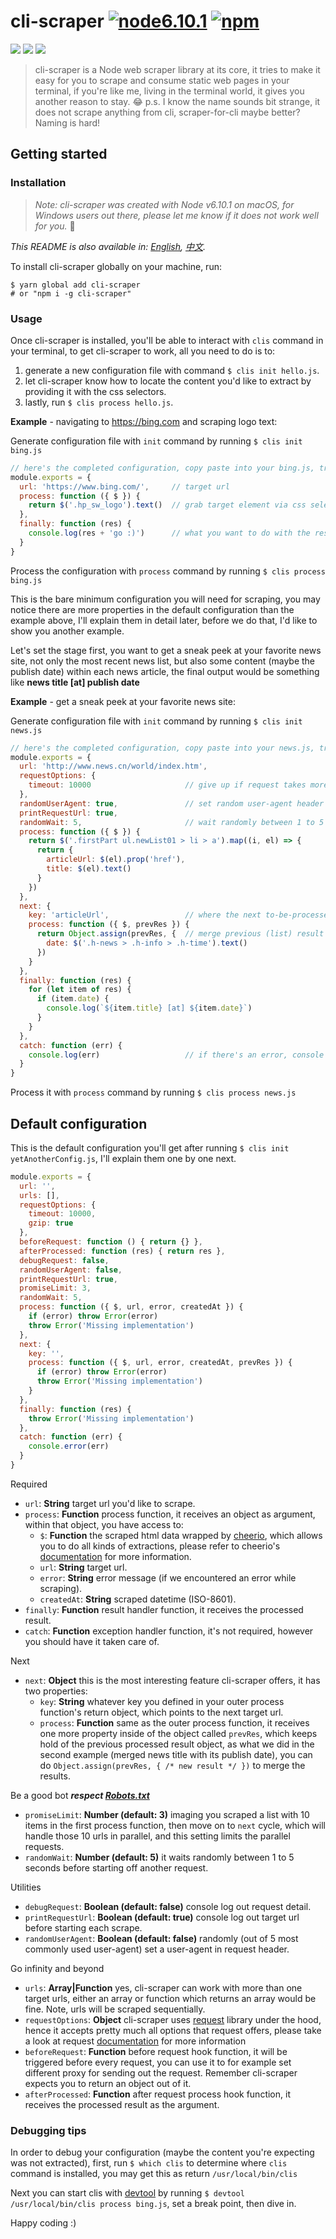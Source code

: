 # cli-scraper [![node6.10.1](https://img.shields.io/badge/node-6.10.1-green.svg)](https://nodejs.org/en/blog/release/v0.6.10/) [![npm](https://img.shields.io/npm/v/cli-scraper.svg)](https://www.npmjs.com/package/cli-scraper)

![](https://forthebadge.com/images/badges/built-with-love.svg)
![](https://forthebadge.com/images/badges/uses-js.svg)
![](https://forthebadge.com/images/badges/60-percent-of-the-time-works-every-time.svg)

> cli-scraper is a Node web scraper library at its core, it tries to make it easy for you to scrape and consume static web pages in your terminal, if you're like me, living in the terminal world, it gives you another reason to stay. :joy: p.s. I know the name sounds bit strange, it does not scrape anything from cli, scraper-for-cli maybe better? Naming is hard!

## Getting started

### Installation

> *Note: cli-scraper was created with Node v6.10.1 on macOS, for Windows users out there, please let me know if it does not work well for you.* :bow:

*This README is also available in: [English](README.md), [中文](README.chs.md).*

To install cli-scraper globally on your machine, run:
```
$ yarn global add cli-scraper
# or "npm i -g cli-scraper"
```

### Usage

Once cli-scraper is installed, you'll be able to interact with `clis` command in your terminal,
to get cli-scraper to work, all you need to do is to:

1. generate a new configuration file with command `$ clis init hello.js`.
2. let cli-scraper know how to locate the content you'd like to extract by providing it with the css selectors.
3. lastly, run `$ clis process hello.js`.

**Example** - navigating to https://bing.com and scraping logo text:

Generate configuration file with `init` command by running `$ clis init bing.js`
```js
// here's the completed configuration, copy paste into your bing.js, try it out.
module.exports = {
  url: 'https://www.bing.com/',     // target url
  process: function ({ $ }) {
    return $('.hp_sw_logo').text()  // grab target element via css selector, then get the text out of it
  },
  finally: function (res) {
    console.log(res + 'go :)')      // what you want to do with the result
  }
}
```
Process the configuration with `process` command by running `$ clis process bing.js`

This is the bare minimum configuration you will need for scraping, you may notice there are more properties
in the default configuration than the example above, I'll explain them in detail later, before we do that, I'd like to show you another example.

Let's set the stage first, you want to get a sneak peek at your favorite news site, not only the most recent news list, but also
some content (maybe the publish date) within each news article, the final output would be something like **news title [at] publish date**

**Example** - get a sneak peek at your favorite news site:

Generate configuration file with `init` command by running `$ clis init news.js`
```js
// here's the completed configuration, copy paste into your news.js, try it out.
module.exports = {
  url: 'http://www.news.cn/world/index.htm',
  requestOptions: {
    timeout: 10000                     // give up if request takes more than 10 seconds
  },
  randomUserAgent: true,               // set random user-agent header when requesting
  printRequestUrl: true,
  randomWait: 5,                       // wait randomly between 1 to 5 seconds before another request
  process: function ({ $ }) {
    return $('.firstPart ul.newList01 > li > a').map((i, el) => {
      return {
        articleUrl: $(el).prop('href'),
        title: $(el).text()
      }
    })
  },
  next: {
    key: 'articleUrl',                 // where the next to-be-processed article url is stored
    process: function ({ $, prevRes }) {
      return Object.assign(prevRes, {  // merge previous (list) result with new result (article page content)
        date: $('.h-news > .h-info > .h-time').text()
      })
    }
  },
  finally: function (res) {
    for (let item of res) {
      if (item.date) {
        console.log(`${item.title} [at] ${item.date}`)
      }
    }
  },
  catch: function (err) {
    console.log(err)                   // if there's an error, console log it out
  }
}
```
Process it with `process` command by running `$ clis process news.js`

## Default configuration

This is the default configuration you'll get after running `$ clis init yetAnotherConfig.js`, I'll explain them one by one next.
```js
module.exports = {
  url: '',
  urls: [],
  requestOptions: {
    timeout: 10000,
    gzip: true
  },
  beforeRequest: function () { return {} },
  afterProcessed: function (res) { return res },
  debugRequest: false,
  randomUserAgent: false,
  printRequestUrl: true,
  promiseLimit: 3,
  randomWait: 5,
  process: function ({ $, url, error, createdAt }) {
    if (error) throw Error(error)
    throw Error('Missing implementation')
  },
  next: {
    key: '',
    process: function ({ $, url, error, createdAt, prevRes }) {
      if (error) throw Error(error)
      throw Error('Missing implementation')
    }
  },
  finally: function (res) {
    throw Error('Missing implementation')
  },
  catch: function (err) {
    console.error(err)
  }
}
```
Required
- `url`: **String** target url you'd like to scrape.
- `process`: **Function** process function, it receives an object as argument, within that object, you have access to:
  - `$`: **Function** the scraped html data wrapped by [cheerio](https://github.com/cheeriojs/cheerio), which allows you to do all kinds of extractions,
  please refer to cheerio's [documentation](https://cheerio.js.org/) for more information.
  - `url`: **String** target url.
  - `error`: **String** error message (if we encountered an error while scraping).
  - `createdAt`: **String** scraped datetime (ISO-8601).
- `finally`: **Function** result handler function, it receives the processed result.
- `catch`: **Function** exception handler function, it's not required, however you should have it taken care of.

Next
- `next`: **Object** this is the most interesting feature cli-scraper offers, it has two properties:
  - `key`: **String** whatever key you defined in your outer process function's return object, which points to the next target url.
  - `process`: **Function** same as the outer process function, it receives one more property inside of the object called
 `prevRes`, which keeps hold of the previous processed result object, as what we did in the second example (merged news title with its publish date), you can do
`Object.assign(prevRes, { /* new result */ })` to merge the results.

Be a good bot ***respect [Robots.txt](http://www.robotstxt.org/)***
- `promiseLimit`: **Number (default: 3)** imaging you scraped a list with 10 items in the first process function, then move on to `next` cycle, which will handle those 10 urls in parallel, and this setting limits the parallel requests.
- `randomWait`: **Number (default: 5)** it waits randomly between 1 to 5 seconds before starting off another request.

Utilities
- `debugRequest`: **Boolean (default: false)** console log out request detail.
- `printRequestUrl`: **Boolean (default: true)** console log out target url before starting each scrape.
- `randomUserAgent`: **Boolean (default: false)** randomly (out of 5 most commonly used user-agent) set a user-agent in request header.

Go infinity and beyond
- `urls`: **Array|Function** yes, cli-scraper can work with more than one target urls, either an array or function which returns an array would be fine. Note, urls will be scraped sequentially.
- `requestOptions`: **Object** cli-scraper uses [request](https://github.com/request/request) library under the hood,
hence it accepts pretty much all options that request offers, please take a look at request
[documentation](https://github.com/request/request#requestoptions-callback) for more information
- `beforeRequest`: **Function** before request hook function, it will be triggered before every request, you can use it
to for example set different proxy for sending out the request. Remember cli-scraper expects you to return an object out of it.
- `afterProcessed`: **Function** after request process hook function, it receives the processed result as the argument.

### Debugging tips

In order to debug your configuration (maybe the content you're expecting was not extracted), first, run `$ which clis` to determine where `clis` command is installed, you may get this as return `/usr/local/bin/clis`

Next you can start clis with [devtool](https://github.com/Jam3/devtool) by running `$ devtool /usr/local/bin/clis process bing.js`, set a break point, then dive in.

Happy coding :)
